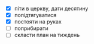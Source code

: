- [x] піти в церкву, дати десятину
- [x] попідтягуватиcя
- [x] постояти на руках
- [ ] поприбирати
- [ ] скласти план на тиждень